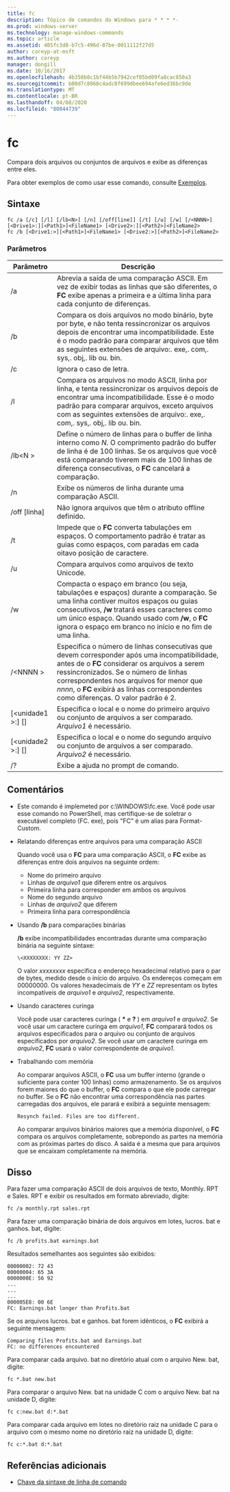 ```yaml
---
title: fc
description: Tópico de comandos do Windows para * * * *-
ms.prod: windows-server
ms.technology: manage-windows-commands
ms.topic: article
ms.assetid: 485fc3d8-b7c5-496d-87be-0011112f27d5
author: coreyp-at-msft
ms.author: coreyp
manager: dongill
ms.date: 10/16/2017
ms.openlocfilehash: 4b358b8c1bf44b5b7942cef05bd09fa8cac850a3
ms.sourcegitcommit: b00d7c8968c4adc8f699dbee694afe6ed36bc9de
ms.translationtype: MT
ms.contentlocale: pt-BR
ms.lasthandoff: 04/08/2020
ms.locfileid: "80844739"
---
```

# <a name="fc"></a>fc



Compara dois arquivos ou conjuntos de arquivos e exibe as diferenças entre eles.

Para obter exemplos de como usar esse comando, consulte [Exemplos](#BKMK_examples).

## <a name="syntax"></a>Sintaxe

```
fc /a [/c] [/l] [/lb<N>] [/n] [/off[line]] [/t] [/u] [/w] [/<NNNN>] [<Drive1>:][<Path1>]<FileName1> [<Drive2>:][<Path2>]<FileName2>
fc /b [<Drive1:>][<Path1>]<FileName1> [<Drive2:>][<Path2>]<FileName2>
```

### <a name="parameters"></a>Parâmetros

|            Parâmetro             |                                                                                                                                     Descrição                                                                                                                                      |
|----------------------------------|--------------------------------------------------------------------------------------------------------------------------------------------------------------------------------------------------------------------------------------------------------------------------------------|
|                /a                |                                                 Abrevia a saída de uma comparação ASCII. Em vez de exibir todas as linhas que são diferentes, o **FC** exibe apenas a primeira e a última linha para cada conjunto de diferenças.                                                  |
|                /b                |             Compara os dois arquivos no modo binário, byte por byte, e não tenta ressincronizar os arquivos depois de encontrar uma incompatibilidade. Este é o modo padrão para comparar arquivos que têm as seguintes extensões de arquivo:. exe,. com,. sys,. obj,. lib ou. bin.              |
|                /c                |                                                                                                                               Ignora o caso de letra.                                                                                                                               |
|                /l                |               Compara os arquivos no modo ASCII, linha por linha, e tenta ressincronizar os arquivos depois de encontrar uma incompatibilidade. Esse é o modo padrão para comparar arquivos, exceto arquivos com as seguintes extensões de arquivo:. exe,. com,. sys,. obj,. lib ou. bin.                |
|             /lb\<N >              |                         Define o número de linhas para o buffer de linha interno como *N*. O comprimento padrão do buffer de linha é de 100 linhas. Se os arquivos que você está comparando tiverem mais de 100 linhas de diferença consecutivas, o **FC** cancelará a comparação.                         |
|                /n                |                                                                                                                Exibe os números de linha durante uma comparação ASCII.                                                                                                                 |
|            /off [linha]            |                                                                                                               Não ignora arquivos que têm o atributo offline definido.                                                                                                               |
|                /t                |                                                                    Impede que o **FC** converta tabulações em espaços. O comportamento padrão é tratar as guias como espaços, com paradas em cada oitavo posição de caractere.                                                                    |
|                /u                |                                                                                                                        Compara arquivos como arquivos de texto Unicode.                                                                                                                         |
|                /w                |         Compacta o espaço em branco (ou seja, tabulações e espaços) durante a comparação. Se uma linha contiver muitos espaços ou guias consecutivos, **/w** tratará esses caracteres como um único espaço. Quando usado com **/w**, o **FC** ignora o espaço em branco no início e no fim de uma linha.         |
|             /\<NNNN >             | Especifica o número de linhas consecutivas que devem corresponder após uma incompatibilidade, antes de o **FC** considerar os arquivos a serem ressincronizados. Se o número de linhas correspondentes nos arquivos for menor que *nnnn*, o **FC** exibirá as linhas correspondentes como diferenças. O valor padrão é 2. |
| [\<unidade1 >:] [<Path1>]<FileName1> |                                                                                        Especifica o local e o nome do primeiro arquivo ou conjunto de arquivos a ser comparado. *Arquivo1* é necessário.                                                                                        |
| [\<unidade2 >:] [<Path2>]<FileName2> |                                                                                       Especifica o local e o nome do segundo arquivo ou conjunto de arquivos a ser comparado. *Arquivo2* é necessário.                                                                                        |
|                /?                |                                                                                                                         Exibe a ajuda no prompt de comando.                                                                                                                         |

## <a name="remarks"></a>Comentários

-   Este comando é implemeted por c:\WINDOWS\fc.exe. Você pode usar esse comando no PowerShell, mas certifique-se de soletrar o executável completo (FC. exe), pois "FC" é um alias para Format-Custom.

-   Relatando diferenças entre arquivos para uma comparação ASCII

    Quando você usa o **FC** para uma comparação ASCII, o **FC** exibe as diferenças entre dois arquivos na seguinte ordem:  
    -   Nome do primeiro arquivo
    -   Linhas de *arquivo1* que diferem entre os arquivos
    -   Primeira linha para corresponder em ambos os arquivos
    -   Nome do segundo arquivo
    -   Linhas de *arquivo2* que diferem
    -   Primeira linha para correspondência
-   Usando **/b** para comparações binárias

    **/b** exibe incompatibilidades encontradas durante uma comparação binária na seguinte sintaxe:

    `\<XXXXXXXX: YY ZZ>`

    O valor *xxxxxxxx* especifica o endereço hexadecimal relativo para o par de bytes, medido desde o início do arquivo. Os endereços começam em 00000000. Os valores hexadecimais de *YY* e *ZZ* representam os bytes incompatíveis de *arquivo1* e *arquivo2*, respectivamente.
-   Usando caracteres curinga

    Você pode usar caracteres curinga ( **&#42;** e **?** ) em *arquivo1* e *arquivo2*. Se você usar um caractere curinga em *arquivo1*, **FC** comparará todos os arquivos especificados para o arquivo ou conjunto de arquivos especificados por *arquivo2*. Se você usar um caractere curinga em *arquivo2*, **FC** usará o valor correspondente de *arquivo1*.
-   Trabalhando com memória

    Ao comparar arquivos ASCII, o **FC** usa um buffer interno (grande o suficiente para conter 100 linhas) como armazenamento. Se os arquivos forem maiores do que o buffer, o **FC** compara o que ele pode carregar no buffer. Se o **FC** não encontrar uma correspondência nas partes carregadas dos arquivos, ele parará e exibirá a seguinte mensagem:

    `Resynch failed. Files are too different.`

    Ao comparar arquivos binários maiores que a memória disponível, o **FC** compara os arquivos completamente, sobrepondo as partes na memória com as próximas partes do disco. A saída é a mesma que para arquivos que se encaixam completamente na memória.

## <a name="examples"></a><a name=BKMK_examples></a>Disso

Para fazer uma comparação ASCII de dois arquivos de texto, Monthly. RPT e Sales. RPT e exibir os resultados em formato abreviado, digite:
```
fc /a monthly.rpt sales.rpt 
```
Para fazer uma comparação binária de dois arquivos em lotes, lucros. bat e ganhos. bat, digite:
```
fc /b profits.bat earnings.bat
```
Resultados semelhantes aos seguintes são exibidos:
```
00000002: 72 43
00000004: 65 3A
0000000E: 56 92
...
...
...
000005E8: 00 6E
FC: Earnings.bat longer than Profits.bat
```
Se os arquivos lucros. bat e ganhos. bat forem idênticos, o **FC** exibirá a seguinte mensagem:
```
Comparing files Profits.bat and Earnings.bat
FC: no differences encountered
```
Para comparar cada arquivo. bat no diretório atual com o arquivo New. bat, digite:
```
fc *.bat new.bat
```
Para comparar o arquivo New. bat na unidade C com o arquivo New. bat na unidade D, digite:
```
fc c:new.bat d:*.bat
```
Para comparar cada arquivo em lotes no diretório raiz na unidade C para o arquivo com o mesmo nome no diretório raiz na unidade D, digite:
```
fc c:*.bat d:*.bat
```

## <a name="additional-references"></a>Referências adicionais

- [Chave da sintaxe de linha de comando](command-line-syntax-key.md)
